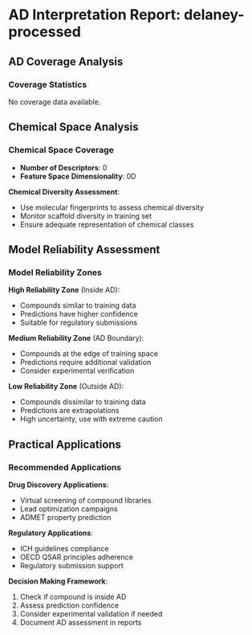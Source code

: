 # AD Interpretation Report: delaney-processed

## AD Coverage Analysis

### Coverage Statistics

No coverage data available.


## Chemical Space Analysis

### Chemical Space Coverage

- **Number of Descriptors**: 0
- **Feature Space Dimensionality**: 0D

**Chemical Diversity Assessment**:
- Use molecular fingerprints to assess chemical diversity
- Monitor scaffold diversity in training set
- Ensure adequate representation of chemical classes


## Model Reliability Assessment

### Model Reliability Zones

**High Reliability Zone** (Inside AD):
- Compounds similar to training data
- Predictions have higher confidence
- Suitable for regulatory submissions

**Medium Reliability Zone** (AD Boundary):
- Compounds at the edge of training space
- Predictions require additional validation
- Consider experimental verification

**Low Reliability Zone** (Outside AD):
- Compounds dissimilar to training data
- Predictions are extrapolations
- High uncertainty, use with extreme caution


## Practical Applications

### Recommended Applications

**Drug Discovery Applications**:
- Virtual screening of compound libraries
- Lead optimization campaigns
- ADMET property prediction

**Regulatory Applications**:
- ICH guidelines compliance
- OECD QSAR principles adherence
- Regulatory submission support

**Decision Making Framework**:
1. Check if compound is inside AD
2. Assess prediction confidence
3. Consider experimental validation if needed
4. Document AD assessment in reports


